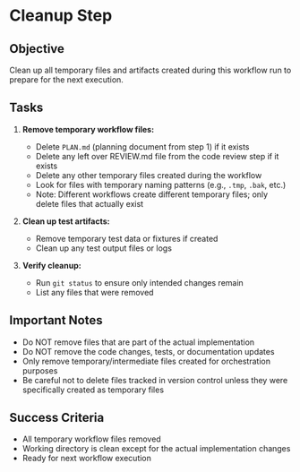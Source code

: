# Cleanup Step

## Objective
Clean up all temporary files and artifacts created during this workflow run to prepare for the next execution.

## Tasks

1. **Remove temporary workflow files:**
   - Delete `PLAN.md` (planning document from step 1) if it exists
   - Delete any left over REVIEW.md file from the code review step if it exists
   - Delete any other temporary files created during the workflow
   - Look for files with temporary naming patterns (e.g., `.tmp`, `.bak`, etc.)
   - Note: Different workflows create different temporary files; only delete files that actually exist

2. **Clean up test artifacts:**
   - Remove temporary test data or fixtures if created
   - Clean up any test output files or logs

3. **Verify cleanup:**
   - Run `git status` to ensure only intended changes remain
   - List any files that were removed

## Important Notes
- Do NOT remove files that are part of the actual implementation
- Do NOT remove the code changes, tests, or documentation updates
- Only remove temporary/intermediate files created for orchestration purposes
- Be careful not to delete files tracked in version control unless they were specifically created as temporary files

## Success Criteria
- All temporary workflow files removed
- Working directory is clean except for the actual implementation changes
- Ready for next workflow execution
